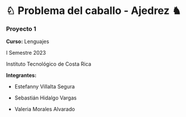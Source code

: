 # ♘ Problema del caballo - Ajedrez  ♞
### Proyecto 1 

**Curso:** Lenguajes

I Semestre 2023

Instituto Tecnológico de Costa Rica

**Integrantes:**

- Estefanny Villalta Segura

- Sebastián Hidalgo Vargas

- Valeria Morales Alvarado
